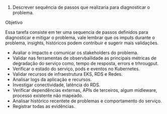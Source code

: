 1. Descrever sequência de passos que realizaria para diagnosticar o problema.

Objetivo

Essa tarefa consiste em ter uma sequencia de passos definidos para diagnosticar e mitigar o problema, vale lembrar que os imputs durante o problema, insights, históricos podem contribuir e sugerir mais validações.


- Avaliar o impacto e comunicar os stakeholders do problema.
- Validar nas ferramentas de observbailidade as principais métricas de degradação do serviço como, tempo de resposta, errors e trhrougput.
- Verificar o estado do serviço, pods e eventos no Kubernetes.
- Validar recursos de infraestrutura EKS, RDS e Redes.
- Analisar logs da aplicação e recursos.
- Investigar conectividade, latência do RDS.
- Verificar dependências externas, APIs de terceiros, algum midleware, processo existente não mapeado.
- Analisar histórico recentete de problemas e comportamento do serviço.
- Registrar todas as evidências.
